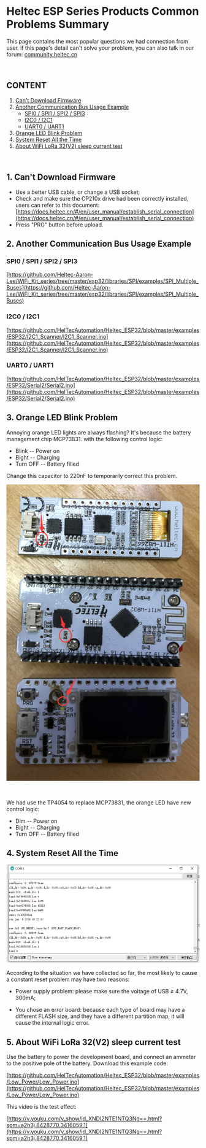 # Heltec ESP Series Products Common Problems Summary

This page contains the most popular questions we had connection from user. if this page's detail can't solve your problem, you can also talk in our forum: [community.heltec.cn](http://community.heltec.cn/)

&nbsp;

## CONTENT

1. [Can't Download Firmware](#can't-download-firmware)
2. [Another Communication Bus Usage Example](#2.-another-communication-bus-usage-example)
   - [SPI0 / SPI1 / SPI2 / SPI3](#spi0-/-spi1-/-spi2-/-spi3)
   - [I2C0 / I2C1](#i2c0-/-i2c1)
   - [UART0 / UART1](#uart0-/-uart1)
3. [Orange LED Blink Problem](#3.-orange-led-blink-problem)
4. [System Reset All the Time](#4.-system-reset-all-the-time)
5. [About WiFi LoRa 32(V2) sleep current test](#5.-About-WiFi-LoRa-32(V2)-sleep-current-test)

&nbsp;

## 1. Can't Download Firmware

- Use a better USB cable, or change a USB socket;
- Check and make sure the CP210x drive had been correctly installed, users can refer to this document: [https://docs.heltec.cn/#/en/user_manual/establish_serial_connection](https://docs.heltec.cn/#/en/user_manual/establish_serial_connection)
- Press "PRG" button before upload.

## 2. Another Communication Bus Usage Example

### SPI0 / SPI1 / SPI2 / SPI3

[https://github.com/Heltec-Aaron-Lee/WiFi_Kit_series/tree/master/esp32/libraries/SPI/examples/SPI_Multiple_Buses](https://github.com/Heltec-Aaron-Lee/WiFi_Kit_series/tree/master/esp32/libraries/SPI/examples/SPI_Multiple_Buses)

### I2C0 / I2C1

[https://github.com/HelTecAutomation/Heltec_ESP32/blob/master/examples/ESP32/I2C1_Scanner/I2C1_Scanner.ino](https://github.com/HelTecAutomation/Heltec_ESP32/blob/master/examples/ESP32/I2C1_Scanner/I2C1_Scanner.ino)

### UART0 / UART1

[https://github.com/HelTecAutomation/Heltec_ESP32/blob/master/examples/ESP32/Serial2/Serial2.ino](https://github.com/HelTecAutomation/Heltec_ESP32/blob/master/examples/ESP32/Serial2/Serial2.ino)



## 3. Orange LED Blink Problem

Annoying orange LED lights are always flashing? It's because the battery management chip MCP73831. with the following control logic:

- Blink -- Power on
- Bight -- Charging
- Turn OFF -- Battery filled

Change this capacitor to 220nF to temporarily correct this problem.

<img src="en/faq/img/replcae.png">

&nbsp;

We had use the TP4054 to replace MCP73831, the orange LED have new control logic:

- Dim -- Power on
- Bight -- Charging
- Turn OFF -- Battery filled

## 4. System Reset All the Time

<img src="en/faq/img/resetallthetime.png">

According to the situation we have collected so far, the most likely to cause a constant reset problem may have two reasons:

- Power supply problem: please make sure the voltage of USB ≥ 4.7V, 300mA;

- You chose an error board: because each type of board may have a different FLASH size, and they have a different partition map, it will cause the internal logic error.



## 5. About WiFi LoRa 32(V2) sleep current test

Use the battery to power the development board, and connect an ammeter to the positive pole of the battery. Download this example code:

[https://github.com/HelTecAutomation/Heltec_ESP32/blob/master/examples/Low_Power/Low_Power.ino](https://github.com/HelTecAutomation/Heltec_ESP32/blob/master/examples/Low_Power/Low_Power.ino)

This video is the test effect:

[https://v.youku.com/v_show/id_XNDI2NTE1NTQ3Ng==.html?spm=a2h3j.8428770.3416059.1](https://v.youku.com/v_show/id_XNDI2NTE1NTQ3Ng==.html?spm=a2h3j.8428770.3416059.1)